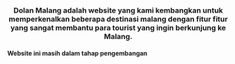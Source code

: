 <h3 align="center">Dolan Malang adalah website yang kami kembangkan untuk memperkenalkan beberapa destinasi malang dengan fitur fitur yang sangat membantu para tourist yang ingin berkunjung ke Malang.</h3>
<h4>Website ini masih dalam tahap pengembangan</h4>
